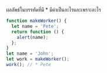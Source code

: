 ผลลัพธ์ในบรรทัดที่มี * มีค่าเป็นอะไรและเพราะอะไร

```js
function makeWorker() {
  let name = 'Pete';
  return function () {
    alert(name);
  };
}
let name = 'John';
let work = makeWorker();
work(); // * Pete
```